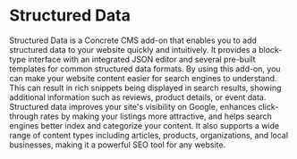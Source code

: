 # Structured Data 

Structured Data is a Concrete CMS add-on that enables you to add structured data to your website quickly and intuitively. It provides a block-type interface with an integrated JSON editor and several pre-built templates for common structured data formats. By using this add-on, you can make your website content easier for search engines to understand. This can result in rich snippets being displayed in search results, showing additional information such as reviews, product details, or event data. Structured data improves your site's visibility on Google, enhances click-through rates by making your listings more attractive, and helps search engines better index and categorize your content. It also supports a wide range of content types including articles, products, organizations, and local businesses, making it a powerful SEO tool for any website.